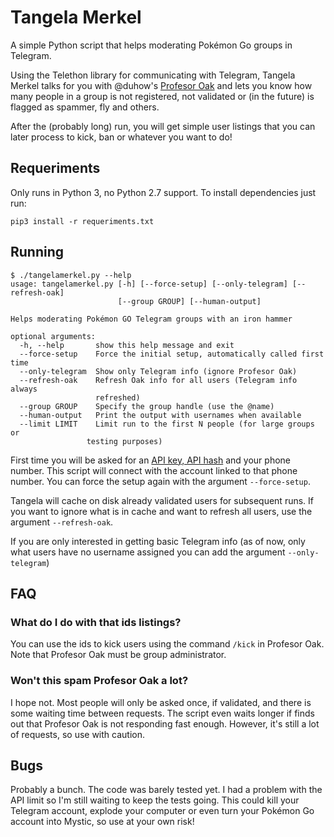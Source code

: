 # Tangela Merkel

A simple Python script that helps moderating Pokémon Go groups in Telegram.

Using the Telethon library for communicating with Telegram, Tangela Merkel
talks for you with @duhow's [Profesor Oak](https://github.com/duhow/ProfesorOak)
and lets you know how many people in a group is not registered, not validated or
(in the future) is flagged as spammer, fly and others.

After the (probably long) run, you will get simple user listings that you can
later process to kick, ban or whatever you want to do!

## Requeriments

Only runs in Python 3, no Python 2.7 support. To install dependencies just run:

```
pip3 install -r requeriments.txt
```

## Running

```
$ ./tangelamerkel.py --help
usage: tangelamerkel.py [-h] [--force-setup] [--only-telegram] [--refresh-oak]
                        [--group GROUP] [--human-output]

Helps moderating Pokémon GO Telegram groups with an iron hammer

optional arguments:
  -h, --help       show this help message and exit
  --force-setup    Force the initial setup, automatically called first time
  --only-telegram  Show only Telegram info (ignore Profesor Oak)
  --refresh-oak    Refresh Oak info for all users (Telegram info always
                   refreshed)
  --group GROUP    Specify the group handle (use the @name)
  --human-output   Print the output with usernames when available
  --limit LIMIT    Limit run to the first N people (for large groups or
                 testing purposes)
```

First time you will be asked for an [API key, API hash](https://my.telegram.org/)
and your phone number. This script will connect with the account linked to that
phone number. You can force the setup again with the argument `--force-setup`.

Tangela will cache on disk already validated users for subsequent runs. If you
want to ignore what is in cache and want to refresh all users, use the
argument `--refresh-oak`.

If you are only interested in getting basic Telegram info (as of now, only what
users have no username assigned you can add the argument `--only-telegram`)

## FAQ

### What do I do with that ids listings?
You can use the ids to kick users using the command `/kick` in Profesor Oak.
Note that Profesor Oak must be group administrator.

### Won't this spam Profesor Oak a lot?
I hope not. Most people will only be asked once, if validated, and there is
some waiting time between requests. The script even waits longer if finds out
that Profesor Oak is not responding fast enough. However, it's still a lot of
requests, so use with caution.

## Bugs

Probably a bunch. The code was barely tested yet. I had a problem with the API
limit so I'm still waiting to keep the tests going. This could kill your
Telegram account, explode your computer or even turn your Pokémon Go account
into Mystic, so use at your own risk!
